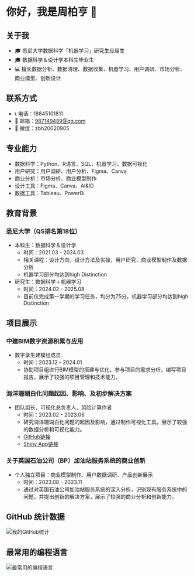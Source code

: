 # 你好，我是周柏亨 👋

## 关于我

- 🎓 悉尼大学数据科学「机器学习」研究生应届生
- 🎓 数据科学＆设计学本科生毕业生
- 💻 擅长数据分析、数据清理、数据收集、机器学习、用户调研、市场分析、商业模型、创新设计

## 联系方式

- 📞 电话：18845101811
- 📧 邮箱：987149489@qq.com
- 💬 微信：zbh20020905

## 专业能力

- 数据科学：Python、R语言、SQL、机器学习、数据可视化
- 用户研究：用户调研、用户分析、Figma、Canva
- 商业分析：市场分析、商业模型制作
- 设计工具：Figma、Canva、Al&ID
- 数据工具：Tableau、PowerBi

## 教育背景

### 悉尼大学（QS排名第18位）

- 本科生：数据科学＆设计学
  - 时间：2021.03 - 2024.03
  - 相关课程：设计方向，设计方法及实操，用户研究、商业模型制作及数据分析
  - 机器学习部分均达到high Distinction
- 研究生：数据科学＋机器学习
  - 时间：2024.02 - 2025.08
  - 目前仅完成第一学期的学习任务，均分为75分，机器学习部分均达到high Distinction

## 项目展示

### 中建BIM数字资源积累与应用
- 数字孪生建模组成员
  - 时间：2023.12 - 2024.01
  - 协助项目组进行BIM模型的搭建与优化，参与项目的需求分析，编写项目报告，展示了较强的项目管理和技术能力。

### 海洋珊瑚白化问题起因、影响、及初步解决方案
- 团队组长、可视化总负责人、风险计算作者
  - 时间：2023.02 - 2023.06
  - 研究海洋珊瑚白化问题的起因及影响，通过制作可视化工具，展示了较强的数据分析和可视化能力。
  - [GitHub链接](https://github.sydney.edu.au/jwan7577/Reef)
  - [Shiny App链接](https://reefd.shinyapps.io/reef_app/)

### 关于英国石油公司（BP）加油站服务系统的商业创新
- 个人独立项目：商业模型制作、用户数据调研、产品创新展示
  - 时间：2023.08 - 2023.11
  - 通过对英国石油公司加油站服务系统的深入分析，识别现有服务系统中的问题，并提出创新的解决方案，展示了较强的商业分析和创新能力。

## GitHub 统计数据

![我的GitHub统计](https://github-readme-stats.vercel.app/api?username=your-username&show_icons=true&theme=radical)

## 最常用的编程语言

![最常用的编程语言](https://github-readme-stats.vercel.app/api/top-langs/?username=your-username&layout=compact&theme=radical)

